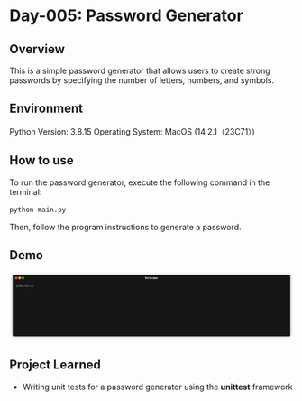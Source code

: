 # Day-005: Password Generator

## Overview

This is a simple password generator that allows users to create strong passwords by specifying the number of letters, numbers, and symbols.

## Environment
Python Version: 3.8.15
Operating System: MacOS (14.2.1（23C71）)

## How to use
To run the password generator, execute the following command in the terminal:
```bash 
python main.py
```
Then, follow the program instructions to generate a password.

## Demo
![demo](./demo_password_generator.gif)

## Project Learned
- Writing unit tests for a password generator using the **unittest** framework
